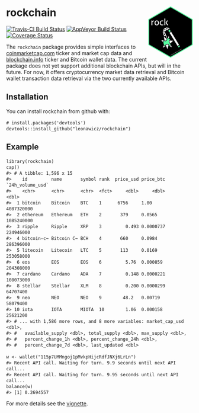 <!-- README.md is generated from README.Rmd. Please edit that file -->
rockchain <a hef="https://github.com/leonawicz/rockchain/blob/master/data-raw/rockchain.png?raw=true" _target="blank"><img src="https://github.com/leonawicz/rockchain/blob/master/inst/rockchain.png?raw=true" style="margin-bottom:5px;" width="120" align="right"></a>
=========================================================================================================================================================================================================================================================================

[![Travis-CI Build
Status](https://travis-ci.org/leonawicz/rockchain.svg?branch=master)](https://travis-ci.org/leonawicz/rockchain)
[![AppVeyor Build
Status](https://ci.appveyor.com/api/projects/status/github/leonawicz/rockchain?branch=master&svg=true)](https://ci.appveyor.com/project/leonawicz/rockchain)
[![Coverage
Status](https://img.shields.io/codecov/c/github/leonawicz/rockchain/master.svg)](https://codecov.io/github/leonawicz/rockchain?branch=master)

The `rockchain` package provides simple interfaces to
[coinmarketcap.com](https://coinmarketcap.com/) ticker and market cap
data and [blockchain.info](https://blockchain.info/) ticker and Bitcoin
wallet data. The current package does not yet support additional
blockchain APIs, but will in the future. For now, it offers
cryptocurrency market data retrieval and Bitcoin wallet transaction data
retrieval via the two currently available APIs.

Installation
------------

You can install rockchain from github with:

    # install.packages('devtools')
    devtools::install_github("leonawicz/rockchain")

Example
-------

    library(rockchain)
    cap()
    #> # A tibble: 1,596 x 15
    #>    id         name       symbol rank  price_usd price_btc `24h_volume_usd`
    #>    <chr>      <chr>      <chr>  <fct>     <dbl>     <dbl>            <dbl>
    #>  1 bitcoin    Bitcoin    BTC    1      6756     1.00            4087320000
    #>  2 ethereum   Ethereum   ETH    2       379     0.0565          1085240000
    #>  3 ripple     Ripple     XRP    3         0.493 0.0000737        224946000
    #>  4 bitcoin-c~ Bitcoin C~ BCH    4       660     0.0984           286396000
    #>  5 litecoin   Litecoin   LTC    5       113     0.0169           253058000
    #>  6 eos        EOS        EOS    6         5.76  0.000859         204308000
    #>  7 cardano    Cardano    ADA    7         0.148 0.0000221        108073000
    #>  8 stellar    Stellar    XLM    8         0.200 0.0000299         64707400
    #>  9 neo        NEO        NEO    9        48.2   0.00719           58079400
    #> 10 iota       IOTA       MIOTA  10        1.06  0.000158          25621200
    #> # ... with 1,586 more rows, and 8 more variables: market_cap_usd <dbl>,
    #> #   available_supply <dbl>, total_supply <dbl>, max_supply <dbl>,
    #> #   percent_change_1h <dbl>, percent_change_24h <dbl>,
    #> #   percent_change_7d <dbl>, last_updated <dbl>

    w <- wallet("115p7UMMngoj1pMvkpHijcRdfJNXj6LrLn")
    #> Recent API call. Waiting for turn. 9.9 seconds until next API call...
    #> Recent API call. Waiting for turn. 9.95 seconds until next API call...
    balance(w)
    #> [1] 0.2694557

For more details see the
[vignette](https://leonawicz.github.io/rockchain/articles/rockchain.html).
